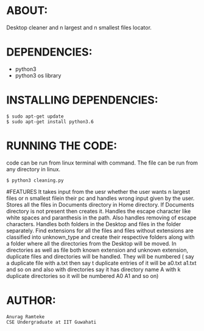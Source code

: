 # ABOUT:

Desktop cleaner and n largest and n smallest files locator.


# DEPENDENCIES: 

- python3 
- python3 os library



# INSTALLING DEPENDENCIES:

```
$ sudo apt-get update
$ sudo apt-get install python3.6
```


# RUNNING THE CODE:
code can be run from linux terminal with command. The file can be run from any directory in linux.
```
$ python3 cleaning.py 
```
#FEATURES
It takes input from the uesr whether the user wants n largest files or n smallest filein their pc and handles wrong input given by the user.
Stores all the files in Documents directory in Home directory. If Documents directory is not present then creates it.
Handles the escape character like white spaces and paranthesis in the path. Also handles removing of escape characters.
Handles both folders in the Desktop and files in the folder separately.
Find extensions for all the files and files without extensions are classified into unknown_type and create their respective folders along with a folder where all the directories from the Desktop will be moved.
In directories as well as file both known extension and unknown extension, duplicate files and directories will be handled. They will be numbered ( say a duplicate file with a.txt then say t duplicate entries of it will be a0.txt a1.txt and so on and also with directories say it has directory name A with k duplicate directories so it will be numbered A0 A1 and so on)

# AUTHOR:
	Anurag Ramteke
	CSE Undergraduate at IIT Guwahati

	
